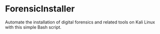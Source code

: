 # ForensicInstaller
Automate the installation of digital forensics and related tools on Kali Linux with this simple Bash script.

